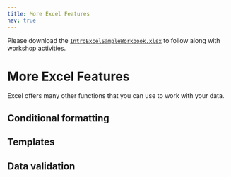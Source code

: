 ```yaml
---
title: More Excel Features
nav: true
---
```

Please download the <a href="images/IntroExcelSampleWorkbook.xlsx" target="_blank">`IntroExcelSampleWorkbook.xlsx`</a> to follow along with workshop activities.

# More Excel Features

Excel offers many other functions that you can use to work with your data.

## Conditional formatting


## Templates


## Data validation
